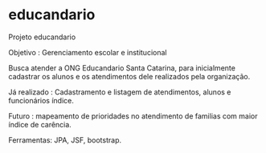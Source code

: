 # educandario
Projeto educandario

Objetivo : Gerenciamento escolar e institucional

Busca atender a ONG Educandario Santa Catarina, para inicialmente cadastrar os alunos e os atendimentos dele realizados pela organização. 

Já realizado : Cadastramento e listagem de atendimentos, alunos e funcionários índice.

Futuro : mapeamento de prioridades no atendimento de familias com maior índice de carência. 

Ferramentas: JPA, JSF, bootstrap. 



